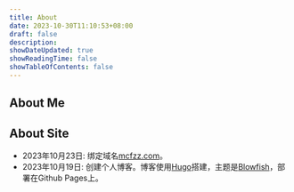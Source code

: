 ```yaml
---
title: About
date: 2023-10-30T11:10:53+08:00
draft: false
description: 
showDateUpdated: true
showReadingTime: false
showTableOfContents: false
---
```

## About Me


## About Site
* 2023年10月23日: 绑定域名[mcfzz.com](https://mcfzz.com)。
* 2023年10月19日: 创建个人博客。博客使用[Hugo](https://gohugo.io/)搭建，主题是[Blowfish](https://github.com/nunocoracao/blowfish)，部署在Github Pages上。